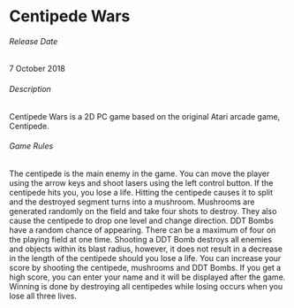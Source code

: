 <H1> Centipede Wars</H1>

<h6>Release Date</h6> 7 October 2018

<h6>Description</h6> Centipede Wars is a 2D PC game based on the original Atari arcade game, Centipede.

<h6>Game Rules</h6> The centipede is the main enemy in the game. You can move the player using the arrow keys and shoot lasers 
using the left control button. If the centipede hits you, you lose a life. Hitting the centipede causes it to split and the
destroyed segment turns into a mushroom. Mushrooms are generated randomly on the field and take four shots to destroy. They also cause the centipede to drop
one level and change direction. DDT Bombs have a random chance of appearing. There can be a maximum of four on the playing field
at one time. Shooting a DDT Bomb destroys all enemies and objects within its blast radius, however, it does not result in a 
decrease in the length of the centipede should you lose a life. You can increase your score by shooting the centipede, mushrooms
and DDT Bombs. If you get a high score, you can enter your name and it will be displayed after the game. Winning is
done by destroying all centipedes while losing occurs when you lose all three lives.
